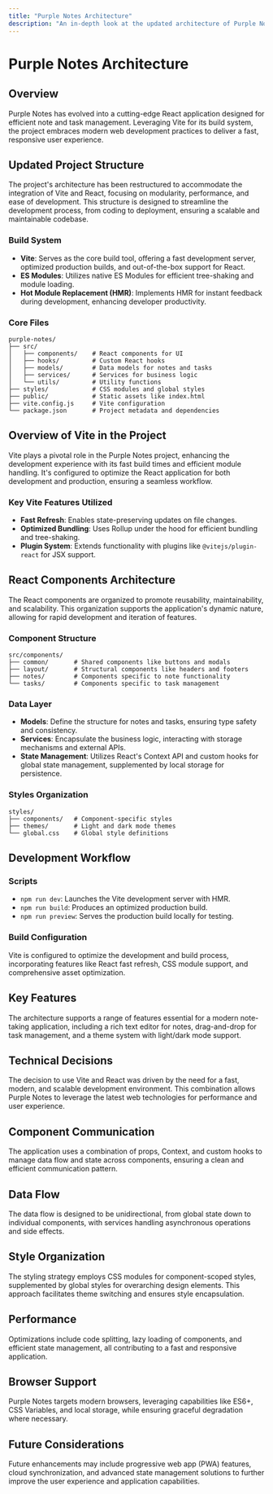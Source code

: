 ```yaml
---
title: "Purple Notes Architecture"
description: "An in-depth look at the updated architecture of Purple Notes, now utilizing Vite and React for a modern, efficient development workflow."
---
```


# Purple Notes Architecture

## Overview

Purple Notes has evolved into a cutting-edge React application designed for efficient note and task management. Leveraging Vite for its build system, the project embraces modern web development practices to deliver a fast, responsive user experience.

## Updated Project Structure

The project's architecture has been restructured to accommodate the integration of Vite and React, focusing on modularity, performance, and ease of development. This structure is designed to streamline the development process, from coding to deployment, ensuring a scalable and maintainable codebase.

### Build System

- **Vite**: Serves as the core build tool, offering a fast development server, optimized production builds, and out-of-the-box support for React.
- **ES Modules**: Utilizes native ES Modules for efficient tree-shaking and module loading.
- **Hot Module Replacement (HMR)**: Implements HMR for instant feedback during development, enhancing developer productivity.

### Core Files

```plaintext
purple-notes/
├── src/
│   ├── components/    # React components for UI
│   ├── hooks/         # Custom React hooks
│   ├── models/        # Data models for notes and tasks
│   ├── services/      # Services for business logic
│   └── utils/         # Utility functions
├── styles/            # CSS modules and global styles
├── public/            # Static assets like index.html
├── vite.config.js     # Vite configuration
└── package.json       # Project metadata and dependencies
```

## Overview of Vite in the Project

Vite plays a pivotal role in the Purple Notes project, enhancing the development experience with its fast build times and efficient module handling. It's configured to optimize the React application for both development and production, ensuring a seamless workflow.

### Key Vite Features Utilized

- **Fast Refresh**: Enables state-preserving updates on file changes.
- **Optimized Bundling**: Uses Rollup under the hood for efficient bundling and tree-shaking.
- **Plugin System**: Extends functionality with plugins like `@vitejs/plugin-react` for JSX support.

## React Components Architecture

The React components are organized to promote reusability, maintainability, and scalability. This organization supports the application's dynamic nature, allowing for rapid development and iteration of features.

### Component Structure

```plaintext
src/components/
├── common/       # Shared components like buttons and modals
├── layout/       # Structural components like headers and footers
├── notes/        # Components specific to note functionality
└── tasks/        # Components specific to task management
```

### Data Layer

- **Models**: Define the structure for notes and tasks, ensuring type safety and consistency.
- **Services**: Encapsulate the business logic, interacting with storage mechanisms and external APIs.
- **State Management**: Utilizes React's Context API and custom hooks for global state management, supplemented by local storage for persistence.

### Styles Organization

```plaintext
styles/
├── components/   # Component-specific styles
├── themes/       # Light and dark mode themes
└── global.css    # Global style definitions
```

## Development Workflow

### Scripts

- `npm run dev`: Launches the Vite development server with HMR.
- `npm run build`: Produces an optimized production build.
- `npm run preview`: Serves the production build locally for testing.

### Build Configuration

Vite is configured to optimize the development and build process, incorporating features like React fast refresh, CSS module support, and comprehensive asset optimization.

## Key Features

The architecture supports a range of features essential for a modern note-taking application, including a rich text editor for notes, drag-and-drop for task management, and a theme system with light/dark mode support.

## Technical Decisions

The decision to use Vite and React was driven by the need for a fast, modern, and scalable development environment. This combination allows Purple Notes to leverage the latest web technologies for performance and user experience.

## Component Communication

The application uses a combination of props, Context, and custom hooks to manage data flow and state across components, ensuring a clean and efficient communication pattern.

## Data Flow

The data flow is designed to be unidirectional, from global state down to individual components, with services handling asynchronous operations and side effects.

## Style Organization

The styling strategy employs CSS modules for component-scoped styles, supplemented by global styles for overarching design elements. This approach facilitates theme switching and ensures style encapsulation.

## Performance

Optimizations include code splitting, lazy loading of components, and efficient state management, all contributing to a fast and responsive application.

## Browser Support

Purple Notes targets modern browsers, leveraging capabilities like ES6+, CSS Variables, and local storage, while ensuring graceful degradation where necessary.

## Future Considerations

Future enhancements may include progressive web app (PWA) features, cloud synchronization, and advanced state management solutions to further improve the user experience and application capabilities.